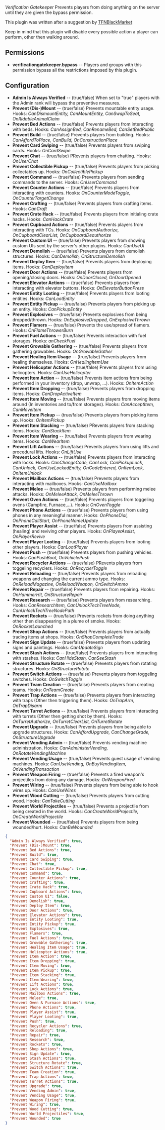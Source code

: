 *Verification Gatekeeper* Prevents players from doing anything on the server until they are given the bypass permission.

This plugin was written after a suggestion by [TFNBlackMarket](https://umod.org/user/TFNBlackMarket)


Keep in mind that this plugin will disable every possible action a player can perform, other then walking around.


## Permissions

- **verificationgatekeeper.bypass** -- Players and groups with this permission bypass all the restrictions imposed by this plugin.


## Configuration

- **Admin Is Always Verified** -- (true/false) When set to "true" players with the Admin rank will bypass the preventive measures.
- **Prevent (Dis-)Mount** -- (true/false) Prevents mountable entity usage. Hooks: *CanDismountEntity, CanMountEntity, CanSwapToSeat, OnRidableAnimalClaim*
- **Prevent Bed Actions** -- (true/false) Prevents players from interacting with beds. Hooks: *CanAssignBed, CanRenameBed, CanSetBedPublic*
- **Prevent Build** -- (true/false) Prevents players from building. Hooks: *CanAffordToPlace, CanBuild, OnConstructionPlace*
- **Prevent Card Swiping** -- (true/false) Prevents players from swiping cards. Hooks: *OnCardSwipe*
- **Prevent Chat** -- (true/false) PRevents players from chatting. Hooks: *OnUserChat*
- **Prevent Collectible Pickup** -- (true/false) Prevents players from picking collectables up. Hooks: *OnCollectiblePickup*
- **Prevent Command** -- (true/false) Prevents players from sending commands to the server. Hooks: *OnUserCommand*
- **Prevent Counter Actions** -- (true/false) Prevents players from interacting with counters. Hooks: *OnCounterModeToggle, OnCounterTargetChange*
- **Prevent Crafting** -- (true/false) Prevents players from crafting items. Hooks: *CanCraft*
- **Prevent Crate Hack** -- (true/false) Prevents players from initialing crate hacks. Hooks: *CanHackCrate*
- **Prevent Cupboard Actions** -- (true/false) Prevents players from interacting with TCs. Hooks: *OnCupboardAuthorize, OnCupboardClearList, OnCupboardDeauthorize*
- **Prevent Custom UI** -- (true/false) Prevents players from showing custom UIs sent by the server's other plugins. Hooks: *CanUseUI*
- **Prevent Demolish** -- (true/false) Prevents players from demolish structures. Hooks: *CanDemolish, OnStructureDemolish*
- **Prevent Deploy Item** -- (true/false) Prevents players from deploying items. Hooks: *CanDeployItem*
- **Prevent Door Actions** -- (true/false) Prevents players from opening/closing doors. Hooks: *OnDoorClosed, OnDoorOpened*
- **Prevent Elevator Actions** -- (true/false) Prevents players from interacting with elevator buttons. Hooks: *OnElevatorButtonPress*
- **Prevent Entity Looting** -- (true/false) Prevents players from looting entities. Hooks: *CanLootEntity*
- **Prevent Entity Pickup** -- (true/false) Prevents players from picking up an entity. Hooks: *CanPickupEntity*
- **Prevent Explosives** -- (true/false) Prevents explosives from being dropped/thrown. Hooks: *OnExplosiveDropped, OnExplosiveThrown*
- **Prevent Flamers** -- (true/false) Prevents the use/spread of flamers. Hooks: *OnFlameThrowerBurn*
- **Prevent Fuel Actions** -- (true/false) Prevents interaction with fuel storages. Hooks: *anCheckFuel*
- **Prevent Growable Gathering** -- (true/false) Prevents players from gathering growables. Hooks: *OnGrowableGather*
- **Prevent Healing Item Usage** -- (true/false) Prevents players from healing themselves. Hooks: *OnHealingItemUse*
- **Prevent Helicopter Actions** -- (true/false) Prevents players from using helicopters. Hooks: *CanUseHelicopter*
- **Prevent Item Action** -- (true/false) Prevents item actions from being performed in your inventory (drop, unwrap, ...). Hooks: *OnItemAction*
- **Prevent Item Dropping** -- (true/false) Prevents players from dropping items. Hooks: *CanDropActiveItem*
- **Prevent Item Moving** -- (true/false) Prevents players from moving items around (In inventories and to/from storages). Hooks: *CanAcceptItem, CanMoveItem*
- **Prevent Item Pickup** -- (true/false) Prevents players from picking items up. Hooks: *OnItemPickup*
- **Prevent Item Stacking** -- (true/false) PRevents players from stacking items. Hooks: *CanStackItem*
- **Prevent Item Wearing** -- (true/false) Prevents players from wearing items. Hooks: *CanWearItem*
- **Prevent Lift Actions** -- (true/false) Prevents players from using lifts and procedural lifts. Hooks: *OnLiftUse*
- **Prevent Lock Actions** -- (true/false) Prevents players from interacting with locks. Hooks: *CanChangeCode, CanLock, CanPickupLock, CanUnlock, CanUseLockedEntity, OnCodeEntered, OnItemLock, OnItemUnlock*
- **Prevent Mailbox Actions** -- (true/false) Prevents players from interacting with mailboxes. Hooks: *CanUseMailbox*
- **Prevent Melee** -- (true/false) Prevents players from performing melee attacks. Hooks: *OnMeleeAttack, OnMeleeThrown*
- **Prevent Oven Actions** -- (true/false) Prevents players from toggeling ovens (Campfire, Furnace,...). Hooks: *OnOvenToggle*
- **Prevent Phone Actions** -- (true/false) Prevents players from using phones in any meaningful manner. Hooks: *OnPhoneDial, OnPhoneCallStart, OnPhoneNameUpdate*
- **Prevent Player Assist** -- (true/false) Prevents players from assisting (healing) and reviving other players. Hooks: *OnPlayerAssist, OnPlayerRevive*
- **Prevent Player Looting** -- (true/false) Prevents players from looting other players. Hooks: *CanLootPlayer*
- **Prevent Push** -- (true/false) Prevents players from pushing vehicles. Hooks: *CanPushBoat, OnVehiclePush*
- **Prevent Recycler Actions** -- (true/false) PRevents players from toggeling recyclers. Hooks: *OnRecyclerToggle*
- **Prevent Reloading** -- (true/false) Prevents players from reloading weapons and changing the current ammo type. Hooks: *OnReloadMagazine, OnReloadWeapon, OnSwitchAmmo*
- **Prevent Repair** -- (true/false) Prevents players from repairing. Hooks: *OnHammerHit, OnStructureRepair*
- **Prevent Research** -- (true/false) Prevents players from researching. Hooks: *CanResearchItem, CanUnlockTechTreeNode, CanUnlockTechTreeNodePath*
- **Prevent Rockets** -- (true/false) Prevents rockets from doing anything other then disappearing in a plume of smoke. Hooks: *OnRocketLaunched*
- **Prevent Shop Actions** -- (true/false) Prevents players from actually trading items at shops. Hooks: *OnShopCompleteTrade*
- **Prevent Sign Update** -- (true/false) Prevents players from updating signs and paintings. Hooks: *CanUpdateSign*
- **Prevent Stash Actions** -- (true/false) Prevents players from interacting with stashes. Hooks: *CanHideStash, CanSeeStash*
- **Prevent Structure Rotate** -- (true/false) Prevents players from rotating structures. Hooks: *OnStructureRotate*
- **Prevent Switch Actions** -- (true/false) Prevents players from toggeling switches. Hooks: *OnSwitchToggle*
- **Prevent Team Creation** -- (true/false) Prevents players from creating teams. Hooks: *OnTeamCreate*
- **Prevent Trap Actions** -- (true/false) Prevents players from interacting with traps (Other then triggering them). Hooks: *OnTrapArm, OnTrapDisarm*
- **Prevent Turret Actions** -- (true/false) Prevents players from interacting with turrets (Other then getting shot by them). Hooks: *OnTurretAuthorize, OnTurretClearList, OnTurretRotate*
- **Prevent Upgrade** -- (true/false) Prevents players from being able to upgrade structures. Hooks: *CanAffordUpgrade, CanChangeGrade, OnStructureUpgrade*
- **Prevent Vending Admin** -- (true/false) Prevents vending machine administration. Hooks: *CanAdministerVending, OnRotateVendingMachine*
- **Prevent Vending Usage** -- (true/false) Prevents guest usage of vending machines. Hooks: *CanUseVending, OnBuyVendingItem, OnVendingTransaction*
- **Prevent Weapon Firing** -- (true/false) Prevents a fired weapon's projectiles from doing any damage. Hooks: *OnWeaponFired*
- **Prevent Wiring** -- (true/false) Prevents players from being able to hook wires up. Hooks: *CanUseWires*
- **Prevent Wood Cutting** -- (true/false) Prevents players from cutting wood. Hooks: *CanTakeCutting*
- **Prevent World Projectiles** -- (true/false) Prevents a projectile from being created in the world. Hooks: *CanCreateWorldProjectile, OnCreateWorldProjectile*
- **Prevent Wounded** -- (true/false) Prevents players from being wounded/hurt. Hooks: *CanBeWounded*


```json
{
  "Admin Is Always Verified": true,
  "Prevent (Dis-)Mount": true,
  "Prevent Bed Actions": true,
  "Prevent Build": true,
  "Prevent Card Swiping": true,
  "Prevent Chat": true,
  "Prevent Collectible Pickup": true,
  "Prevent Command": true,
  "Prevent Counter Actions": true,
  "Prevent Crafting": true,
  "Prevent Crate Hack": true,
  "Prevent Cupboard Actions": true,
  "Prevent Custom UI": false,
  "Prevent Demolish": true,
  "Prevent Deploy Item": true,
  "Prevent Door Actions": true,
  "Prevent Elevator Actions": true,
  "Prevent Entity Looting": true,
  "Prevent Entity Pickup": true,
  "Prevent Explosives": true,
  "Prevent Flamers": true,
  "Prevent Fuel Actions": true,
  "Prevent Growable Gathering": true,
  "Prevent Healing Item Usage": true,
  "Prevent Helicopter Actions": true,
  "Prevent Item Action": true,
  "Prevent Item Dropping": true,
  "Prevent Item Moving": true,
  "Prevent Item Pickup": true,
  "Prevent Item Stacking": true,
  "Prevent Item Wearing": true,
  "Prevent Lift Actions": true,
  "Prevent Lock Actions": true,
  "Prevent Mailbox Actions": true,
  "Prevent Melee": true,
  "Prevent Oven & Furnace Actions": true,
  "Prevent Phone Actions": true,
  "Prevent Player Assist": true,
  "Prevent Player Looting": true,
  "Prevent Push": true,
  "Prevent Recycler Actions": true,
  "Prevent Reloading": true,
  "Prevent Repair": true,
  "Prevent Research": true,
  "Prevent Rockets": true,
  "Prevent Shop Actions": true,
  "Prevent Sign Update": true,
  "Prevent Stash Actions": true,
  "Prevent Structure Rotate": true,
  "Prevent Switch Actions": true,
  "Prevent Team Creation": true,
  "Prevent Trap Actions": true,
  "Prevent Turret Actions": true,
  "Prevent Upgrade": true,
  "Prevent Vending Admin": true,
  "Prevent Vending Usage": true,
  "Prevent Weapon Firing": true,
  "Prevent Wiring": true,
  "Prevent Wood Cutting": true,
  "Prevent World Projectiles": true,
  "Prevent Wounded": true
}
```
